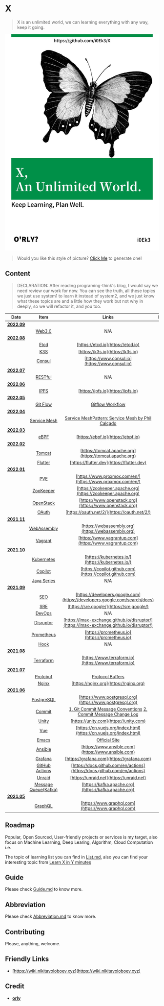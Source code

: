 # X

> X is an unlimited world, we can learning everything with any way, keep it going.

![cover](https://github.com/i0Ek3/X/blob/main/media/cover.jpg)

> Would you like this style of picture? [Click Me](https://orly.nanmu.me) to generate one!

## Content

> DECLARATION: After reading programing-think's blog, I would say we need review our work for now. You can see the truth, all these topics we just use system1 to learn it instead of system2, and we just know what these topics are and a little how they work but not why in deeply, so we will refactor it, and you too. 

|                            Date                             |                             Item                             |                            Links                             | Notes |
| :---------------------------------------------------------: | :----------------------------------------------------------: | :----------------------------------------------------------: | :---: |
| **[2022.09](https://github.com/i0Ek3/X/tree/main/2022/09)** |                                                              |                                                              |       |
|                                                             | [Web3.0](https://github.com/i0Ek3/X/tree/main/2022/09/Web3.0) |                             N/A                              |       |
| **[2022.08](https://github.com/i0Ek3/X/tree/main/2022/08)** |                                                              |                                                              |       |
|                                                             |  [Etcd](https://github.com/i0Ek3/X/tree/main/2022/08/Etcd)   |              [https://etcd.io](https://etcd.io)              |       |
|                                                             |   [K3S](https://github.com/i0Ek3/X/tree/main/2022/08/K3S)    |               [https://k3s.io](https://k3s.io)               |       |
|                                                             | [Consul](https://github.com/i0Ek3/X/tree/main/2022/08/Consul) |        [https://www.consul.io](https://www.consul.io)        |       |
| **[2022.07](https://github.com/i0Ek3/X/tree/main/2022/07)** |                                                              |                                                              |       |
|                                                             | [RESTful](https://github.com/i0Ek3/X/tree/main/2022/07/RESTful) |                             N/A                              |       |
| **[2022.06](https://github.com/i0Ek3/X/tree/main/2022/06)** |                                                              |                                                              |       |
|                                                             |  [IPFS](https://github.com/i0Ek3/X/tree/main/2022/06/IPFS)   |              [https://ipfs.io](https://ipfs.io)              |       |
| **[2022.05](https://github.com/i0Ek3/X/tree/main/2022/05)** |                                                              |                                                              |       |
|                                                             | [Git Flow](https://github.com/i0Ek3/X/tree/main/2022/05/GitFlow) | [Gitflow Workflow](https://www.atlassian.com/git/tutorials/comparing-workflows/gitflow-workflow) |       |
| **[2022.04](https://github.com/i0Ek3/X/tree/main/2022/04)** |                                                              |                                                              |       |
|                                                             | [Service Mesh](https://github.com/i0Ek3/X/tree/main/2022/04/ServiceMesh) | [Service Mesh](https://en.wikipedia.org/wiki/Service_mesh)[Pattern: Service Mesh by Phil Calçado](https://philcalcado.com/2017/08/03/pattern_service_mesh.html) |       |
| **[2022.03](https://github.com/i0Ek3/X/tree/main/2022/03)** |                                                              |                                                              |       |
|                                                             |  [eBPF](https://github.com/i0Ek3/X/tree/main/2022/03/eBPF)   |              [https://ebpf.io](https://ebpf.io)              |       |
| **[2022.02](https://github.com/i0Ek3/X/tree/main/2022/02)** |                                                              |                                                              |       |
|                                                             | [Tomcat](https://github.com/i0Ek3/X/tree/main/2022/02/Tomcat) |    [https://tomcat.apache.org](https://tomcat.apache.org)    |       |
|                                                             | [Flutter](https://github.com/i0Ek3/X/tree/main/2022/02/Flutter) |          [https://flutter.dev](https://flutter.dev)          |       |
| **[2022.01](https://github.com/i0Ek3/X/tree/main/2022/01)** |                                                              |                                                              |       |
|                                                             |   [PVE](https://github.com/i0Ek3/X/tree/main/2022/01/PVE)    |  [https://www.proxmox.com/en/](https://www.proxmox.com/en/)  |       |
|                                                             | [ZooKeeper](https://github.com/i0Ek3/X/tree/main/2022/01/ZooKeeper) | [https://zookeeper.apache.org](https://zookeeper.apache.org) |       |
|                                                             | [OpenStack](https://github.com/i0Ek3/X/tree/main/2022/01/OpenStack) |    [https://www.openstack.org](https://www.openstack.org)    |       |
|                                                             | [OAuth](https://github.com/i0Ek3/X/tree/main/2022/01/OAuth)  |         [https://oauth.net/2/](https://oauth.net/2/)         |       |
| **[2021.11](https://github.com/i0Ek3/X/tree/main/2021/11)** |                                                              |                                                              |       |
|                                                             | [WebAssembly](https://github.com/i0Ek3/X/tree/main/2021/11/WebAssembly) |      [https://webassembly.org](https://webassembly.org)      |       |
|                                                             | [Vagrant](https://github.com/i0Ek3/X/tree/main/2021/11/Vagrant) |    [https://www.vagrantup.com](https://www.vagrantup.com)    |       |
| **[2021.10](https://github.com/i0Ek3/X/tree/main/2021/10)** |                                                              |                                                              |       |
|                                                             | [Kubernetes](https://github.com/i0Ek3/X/tree/main/2021/10/Kubernetes) |       [https://kubernetes.io/](https://kubernetes.io/)       |       |
|                                                             | [Copilot](https://github.com/i0Ek3/X/tree/main/2021/10/Copilot) |   [https://copilot.github.com](https://copilot.github.com)   |       |
|                                                             | [Java Series](https://github.com/i0Ek3/X/tree/main/2021/10/Java) |                             N/A                              |       |
| **[2021.09](https://github.com/i0Ek3/X/tree/main/2021/09)** |                                                              |                                                              |       |
|                                                             |   [SEO](https://github.com/i0Ek3/X/tree/main/2021/09/SEO)    | [https://developers.google.com](https://developers.google.com/search/docs) |       |
|                                                             |   [SRE](https://github.com/i0Ek3/X/tree/main/2021/09/SRE)    |          [https://sre.google/](https://sre.google/)          |       |
|                                                             | [DevOps](https://github.com/i0Ek3/X/tree/main/2021/09/DevOps) |                             N/A                              |       |
|                                                             | [Disruptor](https://github.com/i0Ek3/X/tree/main/2021/09/Disruptor) | [https://lmax-exchange.github.io/disruptor/](https://lmax-exchange.github.io/disruptor/) |       |
|                                                             | [Prometheus](https://github.com/i0Ek3/X/tree/main/2021/09/Prometheus) |        [https://prometheus.io](https://prometheus.io)        |       |
|                                                             |  [Hook](https://github.com/i0Ek3/X/tree/main/2021/09/Hook)   |                             N/A                              |       |
| **[2021.08](https://github.com/i0Ek3/X/tree/main/2021/08)** |                                                              |                                                              |       |
|                                                             | [Terraform](https://github.com/i0Ek3/X/tree/main/2021/08/Terraform) |     [https://www.terraform.io](https://www.terraform.io)     |       |
| **[2021.07](https://github.com/i0Ek3/X/tree/main/2021/07)** |                                                              |                                                              |       |
|                                                             | [Protobuf](https://github.com/i0Ek3/X/tree/main/2021/07/Protobuf) | [Protocol Buffers](https://developers.google.com/protocol-buffers/) |       |
|                                                             | [Nginx](https://github.com/i0Ek3/X/tree/main/2021/07/Nginx)  |            [https://nginx.org](https://nginx.org)            |       |
| **[2021.06](https://github.com/i0Ek3/X/tree/main/2021/06)** |                                                              |                                                              |       |
|                                                             | [PostgreSQL](https://github.com/i0Ek3/X/tree/main/2021/06/PostgreSQL) |   [https://www.postgresql.org](https://www.postgresql.org)   |       |
|                                                             | [Commit](https://github.com/i0Ek3/X/tree/main/2021/06/Commit) | [1. Git Commit Message Conventions](https://docs.google.com/document/d/1QrDFcIiPjSLDn3EL15IJygNPiHORgU1_OOAqWjiDU5Y/edit#heading=h.greljkmo14y0) [2. Commit Message Change Log](http://www.ruanyifeng.com/blog/2016/01/commit_message_change_log.html) |       |
|                                                             | [Unity](https://github.com/i0Ek3/X/tree/main/2021/06/Unity)  |            [https://unity.com](https://unity.com)            |       |
|                                                             |   [Vue](https://github.com/i0Ek3/X/tree/main/2021/06/Vue)    | [https://cn.vuejs.org/index.html](https://cn.vuejs.org/index.html) |       |
|                                                             | [Emacs](https://github.com/i0Ek3/X/tree/main/2021/06/Emacs)  | [Official Site](https://www.gnu.org/savannah-checkouts/gnu/emacs/emacs.html) |       |
|                                                             | [Ansible](https://github.com/i0Ek3/X/tree/main/2021/06/Ansible) |      [https://www.ansible.com](https://www.ansible.com)      |       |
|                                                             | [Grafana](https://github.com/i0Ek3/X/tree/main/2021/06/Grafana) |          [https://grafana.com](https://grafana.com)          |       |
|                                                             | [GitHub Actions](https://github.com/i0Ek3/X/tree/main/2021/06/Actions) | [https://docs.github.com/en/actions](https://docs.github.com/en/actions) |       |
|                                                             | [Unraid](https://github.com/i0Ek3/X/tree/main/2021/06/Unraid) |           [https://unraid.net](https://unraid.net)           |       |
|                                                             | [Message Queue(Kafka)](https://github.com/i0Ek3/X/tree/main/2021/06/MQ) |     [https://kafka.apache.org](https://kafka.apache.org)     |       |
| **[2021.05](https://github.com/i0Ek3/X/tree/main/2021/05)** |                                                              |                                                              |       |
|                                                             | [GraphQL](https://github.com/i0Ek3/X/tree/main/2021/05/GraphQL) |      [https://www.graphql.com](https://www.graphql.com)      |       |

## Roadmap

Popular, Open Sourced, User-friendly projects or services is my target, also focus on Machine Learning, Deep Learing, Algorithm, Cloud Computation i.e.

The topic of learning list you can find in [List.md](https://github.com/i0Ek3/X/blob/main/List.md), also you can find your interesting topic from [Learn X in Y minutes](https://learnxinyminutes.com)

## Guide

Please check [Guide.md](https://github.com/i0Ek3/X/blob/main/Guide.md) to know more.

## Abbreviation

Please check [Abbreviation.md](https://github.com/i0Ek3/X/blob/main/Abbreviation.md) to know more.

## Contributing

Please, anything, welcome.

## Friendly Links

- [https://wiki.nikitavoloboev.xyz](https://wiki.nikitavoloboev.xyz)

## Credit

- **[orly](https://github.com/nanmu42/orly)**
